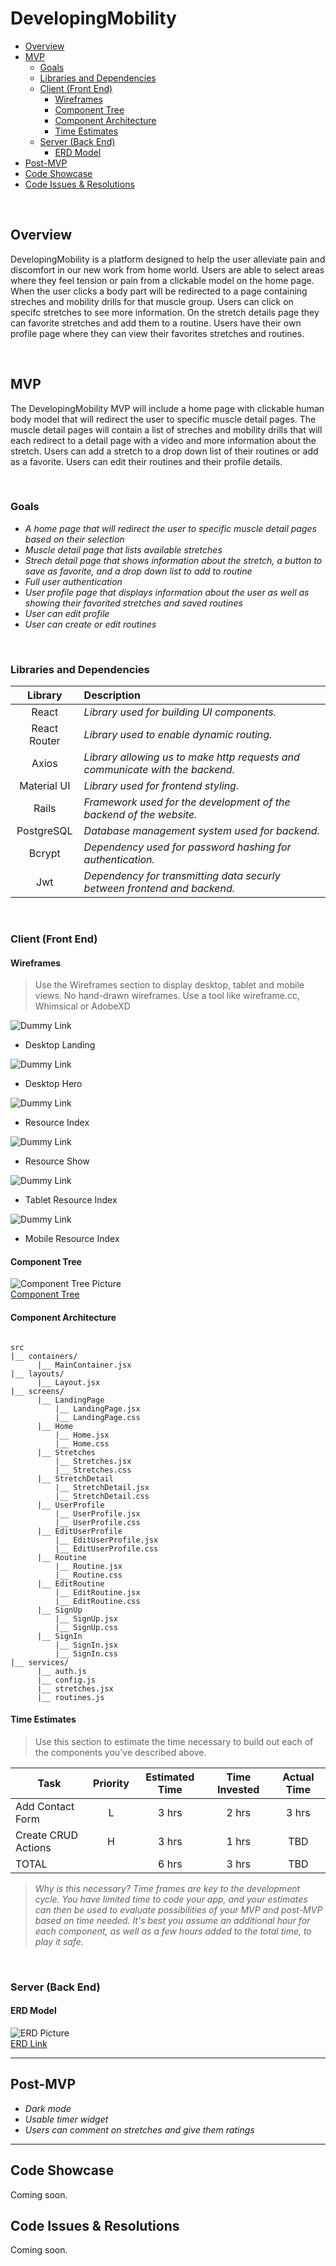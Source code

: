 # DevelopingMobility

- [Overview](#overview)
- [MVP](#mvp)
  - [Goals](#goals)
  - [Libraries and Dependencies](#libraries-and-dependencies)
  - [Client (Front End)](#client-front-end)
    - [Wireframes](#wireframes)
    - [Component Tree](#component-tree)
    - [Component Architecture](#component-architecture)
    - [Time Estimates](#time-estimates)
  - [Server (Back End)](#server-back-end)
    - [ERD Model](#erd-model)
- [Post-MVP](#post-mvp)
- [Code Showcase](#code-showcase)
- [Code Issues & Resolutions](#code-issues--resolutions)

<br>

## Overview
DevelopingMobility is a platform designed to help the user alleviate pain and discomfort in our new work from home world. Users are able to select areas where they feel tension or pain from a clickable model on the home page. When the user clicks a body part will be redirected to a page containing streches and mobility drills for that muscle group. Users can click on specifc stretches to see more information. On the stretch details page they can favorite stretches and add them to a routine. Users have their own profile page where they can view their favorites stretches and routines.

<br>

## MVP

The DevelopingMobility MVP will include a home page with clickable human body model that will redirect the user to specific muscle detail pages. The muscle detail pages will contain a list of streches and mobility drills that will each redirect to a detail page with a video and more information about the stretch. Users can add a stretch to a drop down list of their routines or add as a favorite. Users can edit their routines and their profile details.

<br>

### Goals

- _A home page that will redirect the user to specific muscle detail pages based on their selection_
- _Muscle detail page that lists available stretches_
- _Strech detail page that shows information about the stretch, a button to save as favorite, and a drop down list to add to routine_
- _Full user authentication_
- _User profile page that displays information about the user as well as showing their favorited stretches and saved routines_
- _User can edit profile_
- _User can create or edit routines_

<br>

### Libraries and Dependencies

|     Library      | Description                                |
| :--------------: | :----------------------------------------- |
|      React       | _Library used for building UI components._ |
|   React Router   | _Library used to enable dynamic routing._  |
|      Axios       | _Library allowing us to make http requests and communicate with the backend._ |
|    Material UI   | _Library used for frontend styling._ |
|      Rails       | _Framework used for the development of the backend of the website._ |
|    PostgreSQL    | _Database management system used for backend._ |
|      Bcrypt      | _Dependency used for password hashing for authentication._ |
|       Jwt        | _Dependency for transmitting data securly between frontend and backend._ |

<br>

### Client (Front End)

#### Wireframes

> Use the Wireframes section to display desktop, tablet and mobile views. No hand-drawn wireframes. Use a tool like wireframe.cc, Whimsical or AdobeXD

![Dummy Link](url)

- Desktop Landing

![Dummy Link](url)

- Desktop Hero

![Dummy Link](url)

- Resource Index

![Dummy Link](url)

- Resource Show

![Dummy Link](url)

- Tablet Resource Index

![Dummy Link](url)

- Mobile Resource Index

#### Component Tree

![Component Tree Picture](https://res.cloudinary.com/dy6xpqkkj/image/upload/v1633423891/DevelopingMobility/Screen_Shot_2021-10-05_at_4.51.02_AM_amlhlg.png)
<br>
[Component Tree](https://whimsical.com/developingmovement-AVfPkfX3adU8zENYZfH3MF)

#### Component Architecture

``` structure

src
|__ containers/
      |__ MainContainer.jsx
|__ layouts/
      |__ Layout.jsx
|__ screens/
      |__ LandingPage
          |__ LandingPage.jsx
          |__ LandingPage.css
      |__ Home
          |__ Home.jsx
          |__ Home.css
      |__ Stretches
          |__ Stretches.jsx
          |__ Stretches.css
      |__ StretchDetail
          |__ StretchDetail.jsx
          |__ StretchDetail.css
      |__ UserProfile
          |__ UserProfile.jsx
          |__ UserProfile.css
      |__ EditUserProfile
          |__ EditUserProfile.jsx
          |__ EditUserProfile.css
      |__ Routine
          |__ Routine.jsx
          |__ Routine.css
      |__ EditRoutine
          |__ EditRoutine.jsx
          |__ EditRoutine.css
      |__ SignUp
          |__ SignUp.jsx
          |__ SignUp.css
      |__ SignIn
          |__ SignIn.jsx
          |__ SignIn.css
|__ services/
      |__ auth.js
      |__ config.js
      |__ stretches.jsx
      |__ routines.js

```

#### Time Estimates

> Use this section to estimate the time necessary to build out each of the components you've described above.

| Task                | Priority | Estimated Time | Time Invested | Actual Time |
| ------------------- | :------: | :------------: | :-----------: | :---------: |
| Add Contact Form    |    L     |     3 hrs      |     2 hrs     |    3 hrs    |
| Create CRUD Actions |    H     |     3 hrs      |     1 hrs     |     TBD     |
| TOTAL               |          |     6 hrs      |     3 hrs     |     TBD     |

> _Why is this necessary? Time frames are key to the development cycle. You have limited time to code your app, and your estimates can then be used to evaluate possibilities of your MVP and post-MVP based on time needed. It's best you assume an additional hour for each component, as well as a few hours added to the total time, to play it safe._

<br>

### Server (Back End)

#### ERD Model

![ERD Picture](https://res.cloudinary.com/dy6xpqkkj/image/upload/v1633424568/DevelopingMobility/Screen_Shot_2021-10-05_at_5.02.25_AM_xbcqw2.png)
<br>
[ERD Link](https://drive.google.com/file/d/142HUdcaSB7qtiuELs_oyPxQT3mR7W3DN/view?usp=sharing)
<br>

***

## Post-MVP

- _Dark mode_
- _Usable timer widget_
- _Users can comment on stretches and give them ratings_

***

## Code Showcase

Coming soon.

## Code Issues & Resolutions

Coming soon.
